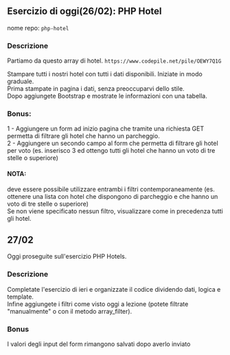 ## Esercizio di oggi(26/02): PHP Hotel

nome repo: `php-hotel`

### Descrizione
Partiamo da questo array di hotel. `https://www.codepile.net/pile/OEWY7Q1G`

Stampare tutti i nostri hotel con tutti i dati disponibili.
Iniziate in modo graduale.  
Prima stampate in pagina i dati, senza preoccuparvi dello stile.  
Dopo aggiungete Bootstrap e mostrate le informazioni con una tabella.

### Bonus:
1 - Aggiungere un form ad inizio pagina che tramite una richiesta GET permetta di filtrare gli hotel che hanno un parcheggio.  
2 - Aggiungere un secondo campo al form che permetta di filtrare gli hotel per voto (es. inserisco 3 ed ottengo tutti gli hotel che hanno un voto di tre stelle o superiore)

#### NOTA:  
deve essere possibile utilizzare entrambi i filtri contemporaneamente (es. ottenere una lista con hotel che dispongono di parcheggio e che hanno un voto di tre stelle o superiore)  
Se non viene specificato nessun filtro, visualizzare come in precedenza tutti gli hotel.

## 27/02
Oggi proseguite sull'esercizio PHP Hotels.

### Descrizione
Completate l'esercizio di ieri e organizzate il codice dividendo dati, logica e template.  
Infine aggiungete i filtri come visto oggi a lezione (potete filtrate "manualmente" o con il metodo array_filter).

### Bonus

I valori degli input del form rimangono salvati dopo averlo inviato